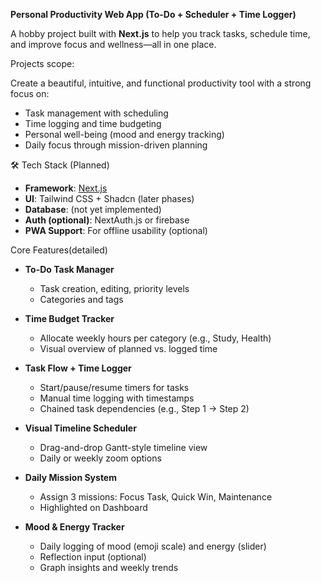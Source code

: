 **Personal Productivity Web App (To-Do + Scheduler + Time Logger)**

A hobby project built with **Next.js** to help you track tasks, schedule time, and improve focus and wellness—all in one place.  

Projects scope:

Create a beautiful, intuitive, and functional productivity tool with a strong focus on:
- Task management with scheduling
- Time logging and time budgeting
- Personal well-being (mood and energy tracking)
- Daily focus through mission-driven planning

🛠️ Tech Stack (Planned)

- **Framework**: [Next.js](https://nextjs.org/)
- **UI**: Tailwind CSS + Shadcn (later phases)
- **Database**: (not yet implemented)
- **Auth (optional)**: NextAuth.js or firebase
- **PWA Support**: For offline usability (optional)

 Core Features(detailed)
- **To-Do Task Manager**
  - Task creation, editing, priority levels
  - Categories and tags

- **Time Budget Tracker**
  - Allocate weekly hours per category (e.g., Study, Health)
  - Visual overview of planned vs. logged time

- **Task Flow + Time Logger**
  - Start/pause/resume timers for tasks
  - Manual time logging with timestamps
  - Chained task dependencies (e.g., Step 1 → Step 2)

- **Visual Timeline Scheduler**
  - Drag-and-drop Gantt-style timeline view
  - Daily or weekly zoom options

- **Daily Mission System**
  - Assign 3 missions: Focus Task, Quick Win, Maintenance
  - Highlighted on Dashboard

- **Mood & Energy Tracker**
  - Daily logging of mood (emoji scale) and energy (slider)
  - Reflection input (optional)
  - Graph insights and weekly trends
